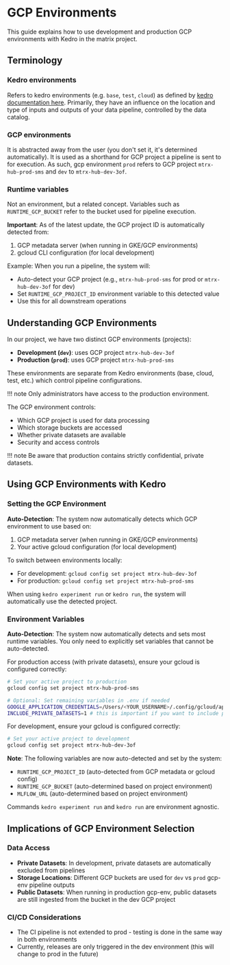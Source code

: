 # GCP Environments


This guide explains how to use development and production GCP environments with Kedro in the matrix project.

## Terminology

### Kedro environments

Refers to kedro environments (e.g. `base`, `test`, `cloud`) as defined by [kedro documentation here](https://docs.kedro.org/en/stable/configuration/configuration_basics.html#configuration-environments).
Primarily, they have an influence on the location and type of inputs and outputs of your data pipeline, controlled by the data catalog.

### GCP environments

It is abstracted away from the user (you don't set it, it's determined automatically). It is used as a shorthand for  GCP project a pipeline is sent to for execution.
As such, gcp environment `prod` refers to GCP project `mtrx-hub-prod-sms` and `dev` to `mtrx-hub-dev-3of`.

### Runtime variables

Not an environment, but a related concept. 
Variables such as `RUNTIME_GCP_BUCKET` refer to the bucket used for pipeline execution.

**Important**: As of the latest update, the GCP project ID is automatically detected from:
1. GCP metadata server (when running in GKE/GCP environments)
2. gcloud CLI configuration (for local development)

Example: When you run a pipeline, the system will:
- Auto-detect your GCP project (e.g., `mtrx-hub-prod-sms` for prod or `mtrx-hub-dev-3of` for dev)
- Set `RUNTIME_GCP_PROJECT_ID` environment variable to this detected value
- Use this for all downstream operations

## Understanding GCP Environments

In our project, we have two distinct GCP environments (projects):

- **Development (`dev`)**: uses GCP project `mtrx-hub-dev-3of`
- **Production (`prod`)**: uses GCP project `mtrx-hub-prod-sms`

These environments are separate from Kedro environments (base, cloud, test, etc.) which control pipeline configurations.

!!! note 
    Only administrators have access to the production environment.

The GCP environment controls:

- Which GCP project is used for data processing
- Which storage buckets are accessed
- Whether private datasets are available
- Security and access controls

!!! note 
    Be aware that production contains strictly confidential, private datasets.
## Using GCP Environments with Kedro

### Setting the GCP Environment

**Auto-Detection**: The system now automatically detects which GCP environment to use based on:
1. GCP metadata server (when running in GKE/GCP environments)
2. Your active gcloud configuration (for local development)

To switch between environments locally:
- For development: `gcloud config set project mtrx-hub-dev-3of`
- For production: `gcloud config set project mtrx-hub-prod-sms`

When using `kedro experiment run` or `kedro run`, the system will automatically use the detected project.


### Environment Variables

**Auto-Detection**: The system now automatically detects and sets most runtime variables. You only need to explicitly set variables that cannot be auto-detected.

For production access (with private datasets), ensure your gcloud is configured correctly:
```bash
# Set your active project to production
gcloud config set project mtrx-hub-prod-sms

# Optional: Set remaining variables in .env if needed
GOOGLE_APPLICATION_CREDENTIALS=/Users/<YOUR_USERNAME>/.config/gcloud/application_default_credentials.json
INCLUDE_PRIVATE_DATASETS=1 # this is important if you want to include private datasets.
```

For development, ensure your gcloud is configured correctly:
```bash
# Set your active project to development  
gcloud config set project mtrx-hub-dev-3of
```

**Note**: The following variables are now auto-detected and set by the system:
- `RUNTIME_GCP_PROJECT_ID` (auto-detected from GCP metadata or gcloud config)
- `RUNTIME_GCP_BUCKET` (auto-determined based on project environment)
- `MLFLOW_URL` (auto-determined based on project environment)

Commands `kedro experiment run` and `kedro run` are environment agnostic.

## Implications of GCP Environment Selection

### Data Access

- **Private Datasets**: In development, private datasets are automatically excluded from pipelines
- **Storage Locations**: Different GCP buckets are used for `dev` vs `prod` gcp-env pipeline outputs
- **Public Datasets**: When running in production gcp-env, public datasets are still ingested from the bucket in the dev GCP project


### CI/CD Considerations

- The CI pipeline is not extended to prod - testing is done in the same way in both environments
- Currently, releases are only triggered in the dev environment (this will change to prod in the future)
